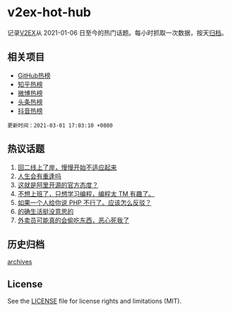 # v2ex-hot-hub

 记录[V2EX](https://www.v2ex.com/)从 2021-01-06 日至今的热门话题。每小时抓取一次数据，按天[归档](archives)。
 
 ## 相关项目

- [GitHub热榜](https://github.com/snaildev/github-hot-hub)
- [知乎热榜](https://github.com/snaildev/zhihu-hot-hub)
- [微博热榜](https://github.com/snaildev/weibo-hot-hub)
- [头条热榜](https://github.com/snaildev/toutiao-hot-hub)
- [抖音热榜](https://github.com/snaildev/douyin-hot-hub)


 `更新时间：2021-03-01 17:03:10 +0800`

## 热议话题

1. [回二线上了岸，慢慢开始不适应起来](https://www.v2ex.com/t/757001)
1. [人生会有重逢吗](https://www.v2ex.com/t/757138)
1. [这就是阿里开源的官方态度？](https://www.v2ex.com/t/757013)
1. [不想上班了，只想学习编程，编程太 TM 有趣了。](https://www.v2ex.com/t/757097)
1. [如果一个人给你说 PHP 不行了。应该怎么反驳？](https://www.v2ex.com/t/757205)
1. [的确生活挺没意思的](https://www.v2ex.com/t/757100)
1. [外卖员可能真的会偷吃东西，恶心死我了](https://www.v2ex.com/t/756996)

## 历史归档

[archives](archives)

## License

See the [LICENSE](LICENSE) file for license rights and limitations (MIT).
